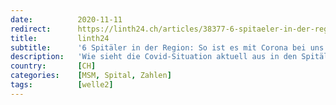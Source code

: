 ```yaml
---
date:          2020-11-11
redirect:      https://linth24.ch/articles/38377-6-spitaeler-in-der-region-so-ist-es-mit-corona-bei-uns
title:         linth24
subtitle:      '6 Spitäler in der Region: So ist es mit Corona bei uns!'
description:   'Wie sieht die Covid-Situation aktuell aus in den Spitälern der Region? Lesen Sie, was Spital Linth, Lachen, Einsiedeln, Schwyz, Glarus und Wattwil im Interview mit Linth24 berichten.'
country:       [CH]
categories:    [MSM, Spital, Zahlen]
tags:          [welle2]
---
```

